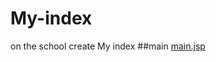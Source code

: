 # My-index
on the school create My index
##main
[main.jsp](https://github.com/xzvfoi/My-index/blob/master/src/main/webapp/index.jsp)
